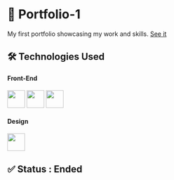 # 📁 Portfolio-1

My first portfolio showcasing my work and skills. <a href="https://lucas-hatet.github.io/portfolio/" target="_blank">See it</a>

## 🛠 Technologies Used
#### Front-End
<img src="https://cdn.jsdelivr.net/gh/devicons/devicon/icons/html5/html5-original.svg" width="40"/> <img src="https://cdn.jsdelivr.net/gh/devicons/devicon/icons/css3/css3-original.svg" width="40"/> <img src="https://cdn.jsdelivr.net/gh/devicons/devicon/icons/javascript/javascript-original.svg" width="40"/> 
#### Design
<img src="https://cdn.jsdelivr.net/gh/devicons/devicon/icons/photoshop/photoshop-plain.svg" width="40"/> 

## ✅ Status : Ended
